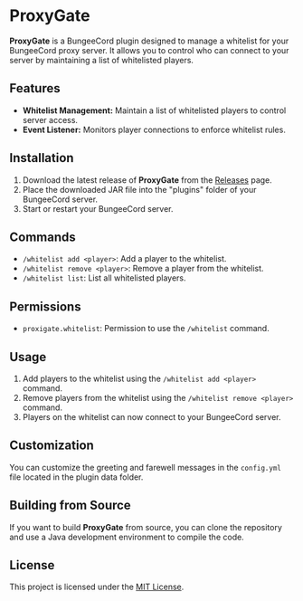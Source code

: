 # ProxyGate

**ProxyGate** is a BungeeCord plugin designed to manage a whitelist for your BungeeCord proxy server. It allows you to control who can connect to your server by maintaining a list of whitelisted players.

## Features

- **Whitelist Management:** Maintain a list of whitelisted players to control server access.
- **Event Listener:** Monitors player connections to enforce whitelist rules.

## Installation

1. Download the latest release of **ProxyGate** from the [Releases](https://github.com/InshallahX/ProxyGate/releases) page.
2. Place the downloaded JAR file into the "plugins" folder of your BungeeCord server.
3. Start or restart your BungeeCord server.

## Commands

- `/whitelist add <player>`: Add a player to the whitelist.
- `/whitelist remove <player>`: Remove a player from the whitelist.
- `/whitelist list`: List all whitelisted players.

## Permissions

- `proxigate.whitelist`: Permission to use the `/whitelist` command.

## Usage

1. Add players to the whitelist using the `/whitelist add <player>` command.
2. Remove players from the whitelist using the `/whitelist remove <player>` command.
3. Players on the whitelist can now connect to your BungeeCord server.

## Customization

You can customize the greeting and farewell messages in the `config.yml` file located in the plugin data folder.

## Building from Source

If you want to build **ProxyGate** from source, you can clone the repository and use a Java development environment to compile the code.

## License

This project is licensed under the [MIT License](LICENSE).

